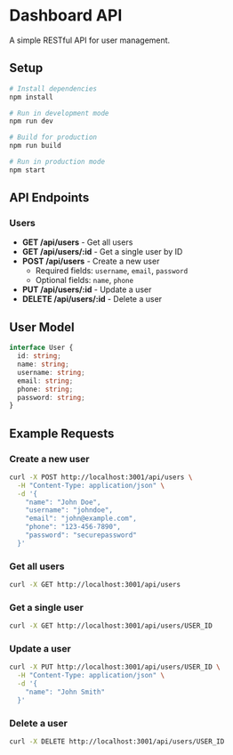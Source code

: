 # Dashboard API

A simple RESTful API for user management.

## Setup

```bash
# Install dependencies
npm install

# Run in development mode
npm run dev

# Build for production
npm run build

# Run in production mode
npm start
```

## API Endpoints

### Users

- **GET /api/users** - Get all users
- **GET /api/users/:id** - Get a single user by ID
- **POST /api/users** - Create a new user
  - Required fields: `username`, `email`, `password`
  - Optional fields: `name`, `phone`
- **PUT /api/users/:id** - Update a user
- **DELETE /api/users/:id** - Delete a user

## User Model

```typescript
interface User {
  id: string;
  name: string;
  username: string;
  email: string;
  phone: string;
  password: string;
}
```

## Example Requests

### Create a new user

```bash
curl -X POST http://localhost:3001/api/users \
  -H "Content-Type: application/json" \
  -d '{
    "name": "John Doe",
    "username": "johndoe",
    "email": "john@example.com",
    "phone": "123-456-7890",
    "password": "securepassword"
  }'
```

### Get all users

```bash
curl -X GET http://localhost:3001/api/users
```

### Get a single user

```bash
curl -X GET http://localhost:3001/api/users/USER_ID
```

### Update a user

```bash
curl -X PUT http://localhost:3001/api/users/USER_ID \
  -H "Content-Type: application/json" \
  -d '{
    "name": "John Smith"
  }'
```

### Delete a user

```bash
curl -X DELETE http://localhost:3001/api/users/USER_ID
``` 